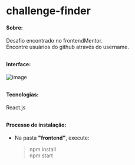 # challenge-finder

#### Sobre: 
Desafio encontrado no frontendMentor. <br />
Encontre usuários do github através do username.

##

#### Interface:
![image](https://user-images.githubusercontent.com/66935004/147425740-f67624c1-55c2-42fb-bcd2-870613fa19da.png)

##

#### Tecnologias:
React.js

##

#### Processo de instalação:

- Na pasta <strong>"frontend"</strong>, execute:

  > npm install <br />
  > npm start

